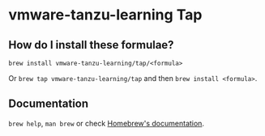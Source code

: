 # vmware-tanzu-learning Tap

## How do I install these formulae?

`brew install vmware-tanzu-learning/tap/<formula>`

Or `brew tap vmware-tanzu-learning/tap` and then `brew install <formula>`.

## Documentation

`brew help`, `man brew` or check [Homebrew's documentation](https://docs.brew.sh).
